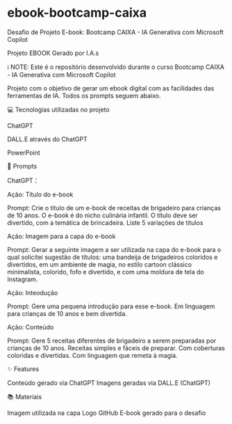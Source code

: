 # ebook-bootcamp-caixa
Desafio de Projeto E-book: Bootcamp CAIXA - IA Generativa com Microsoft Copilot



Projeto EBOOK Gerado por I.A.s


ℹ️ NOTE: Este é o repositório desenvolvido durante o curso Bootcamp CAIXA - IA Generativa com Microsoft Copilot


Projeto com o objetivo de gerar um ebook digital com as facilidades das ferramentas de IA. 
Todos os prompts seguem abaixo.


💻 Tecnologias utilizadas no projeto

ChatGPT

DALL.E através do ChatGPT

PowerPoint


🧠 Prompts

ChatGPT：

Ação: 
Título do e-book

Prompt:
Crie o título de um e-book de receitas de brigadeiro para crianças de 10 anos. O e-book é do nicho culinária infantil. O título deve ser divertido, com a temática de brincadeira. Liste 5 variações de títulos

Ação: 
Imagem para a capa do e-book

Prompt:
Gerar a seguinte imagem a ser utilizada na capa do e-book para o qual solicitei sugestão de títulos: uma bandeija de brigadeiros coloridos e divertidos, em um ambiente de magia, no estilo cartoon clássico minimalista, colorido, fofo e divertido, e com uma moldura de tela do Instagram.

Ação: 
Inteodução

Prompt:
Gere uma pequena introdução para esse e-book. Em linguagem para crianças de 10 anos e bem divertida.

Ação: 
Conteúdo

Prompt:
Gere 5 receitas diferentes de brigadeiro a serem preparadas por crianças de 10 anos. Receitas simples e fáceis de preparar. Com coberturas coloridas e divertidas. Com linguagem que remeta à magia.



✨ Features

Conteúdo gerado via ChatGPT
Imagens geradas via DALL.E (ChatGPT)


📚 Materiais

Imagem utilizada na capa
Logo GitHub
E-book gerado para o desafio

